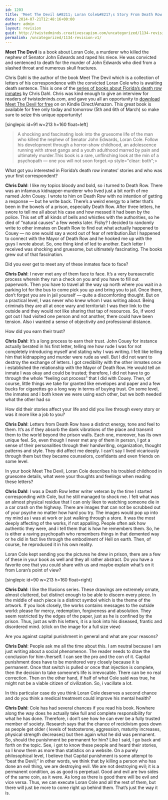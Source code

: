 ```yaml
---
id: 1203
title: 'Meet The Devil &#8211; Loran Cole&#8217;s Story From Death Row'
date: 2014-07-21T12:48:16+00:00
author: admin
layout: revision
guid: http://twistedminds.creativescapism.com/uncategorized/1134-revision-v1/
permalink: /uncategorized/1134-revision-v1/
---
```

<p class="dropcap-first">
  <strong>Meet The Devil</strong> is a book about Loran Cole, a murderer who killed the nephew of Senator John Edwards and raped his niece. He was convicted and sentenced to death for the murder of John Edwards who died from a slashed throat and numerous skull fractures.
</p>

Chris Dahl is the author of the book Meet The Devil which is a collection of letters of his correspondence with the convicted Loran Cole who is awaiting death sentence. This is one of the  [series of books about Florida&#8217;s death row inmates](http://www.death-row-stories.com "series of death row stories by Chris Dahl") by Chris Dahl. Chris was kind enough to give an interview for readers of twistedminds.com, and gave you all an opportunity to [download Meet The Devil for free](http://www.amazon.com/Meet-Devil-Loran-Cole-Story/dp/147512886X/ref=la_B008ESYI3U_1_2?ie=UTF8&qid=1362474952&sr=1-2 "Meet The Devil") on on Kindle Direct/Amazon</a>. This great book is available for free only today and tomorrow (5th and 6th of March) so make sure to seize this unique opportunity!

[singlepic id=91 w=213 h=160 float=left]

> A shocking and fascinating look into the gruesome life of the man who killed the nephew of Senator John Edwards, Loran Cole. Follow his development through a horror-show childhood, an adolescence running with street gangs and a youth adulthood marred by pain and ultimately murder.This book is a rare, unflinching look at the min of a psychopath &#8212; one you will not soon forget.<p style="clear: both";> 

<p class="book-interview">
  What got you interested in Florida&#8217;s death row inmates&#8217; stories and who was your first correspondent?
</p>

**Chris Dahl**: I like my topics bloody and bold, so i turned to Death Row. There was an infamous kidnapper-murderer who lived just a bit north of me named John Couey. I wrote to him on Death Row with no intention of getting a response &#8212; but he write back. There&#8217;s a weird energy to a letter that&#8217;s been in the bowels of a prison, especially Death Row. After three letters, he swore to tell me all about his case and how messed it had been by the police. This set off all kinds of bells and whistles with the authorities, so he died of &#8220;natural causes&#8221; a few weeks later. Fishy? I decided to randomly write to other inmates on Death Row to find out what actually happened to Couey &#8212; no one would say a word out of fear of retribution.But I happened to connect with the Mayor of Death Row and he hooked me up with the guys I wrote about. So, one thing kind of led to another. Each letter I received was shocking and gruesome, but ultimately fascinating. The books grew out of that fascination.

<p class="book-interview">
  Did you ever get to meet any of these inmates face to face?
</p>

**Chris Dahl**: I never met any of them face to face. It&#8217;s a very bureaucratic process wherein they run a check on you and you have to fill out paperwork. Then you have to travel all the way up north where you wait in a parking lot for the bus to come pick you up and bring you to jail. Once there, don&#8217;t forget you are in jail yourself &#8212; quite a discomforting thought. But on a practical level, I was never who knew whom I was writing about. Being criminals they are all at once wary and territorial: I was their link to the outside and they would not like sharing that tap of resources. So, if word got out I had visited one person and not another, there could have been tension. Also i wanted a sense of objectivity and professional distance.

<p class="book-interview">
  How did you earn their trust?
</p>

**Chris Dahl**: It&#8217;s a long process to earn their trust. John Couey for instance actually berated in his first letter, telling me how rude I was for not completely introducing myself and stating why I was writing. I felt like telling him that kidnapping and murder were rude as well. But I did not want to destroy the exchange of letters. I got credibility with the other inmates once i established the relationship with the Mayor of Death Row. He would tell an inmate I was okay and could be trusted; therefore, I did not have to go through the whole &#8220;feeling out process&#8221; that I did with Couey. Then, of course, little things we take for granted like envelopes and paper and a few bucks for cigarettes go a long way in terms of buying trust. On some level, the inmates and i both knew we were using each other, but we both needed what the other had so

<p class="book-interview">
  How did their stories affect your life and did you live through every story or was it more like a job to you?
</p>

**Chris Dahl**: Letters from Death Row have a distinct energy, tone and feel to them. It&#8217;s as if they absorb the dank vibrations of the place and transmit them to the world beyond the prison walls. Each one, moreover, has its own unique feel. So, even though I never met any of them in person, I got a sense of their personalities through their handwriting, organization, thought patterns and style. They did affect me deeply. I can&#8217;t say I lived vicariously through them but they became counselors, confidants and even friends on some level.

<p class="book-interview">
  In your book Meet The Devil, Loran Cole describes his troubled childhood in gruesome details, what were your thoughts and feelings when reading these letters?
</p>

**Chris Dahl**: I was a Death Row letter writer veteran by the time I started corresponding with Cole, but he still managed to shock me. I felt what was an almost physical residue that I can only liken to watching someone die in a car crash on the highway. There are images that can not be scrubbed out of your psyche no matter how hard you try. The images would pop up into my mind as i was at work or just walking through a store. It was the most deeply affecting of the works, if not appalling. People often ask how authentic they were, and i tell them that is how he remembers them. So, he is either a raving psychopath who remembers things in that demented way or he did in fact live through the embodiment of Hell on earth. Then, of course, he reproduced it in his own reality.

<p class="book-interview">
  Loran Cole kept sending you the pictures he drew in prison, there are a few of these in your book as well and they all rather abstract. Do you have a favorite one that you could share with us and maybe explain what&#8217;s on it from Loran&#8217;s point of view?
</p>

[singlepic id=90 w=213 h=160 float=right]

**Chris Dahl**: I like the Illusions series. These drawings are extremely ornate, almost cluttered, but distinct enough to be able to discern every piece. In the middle of each piece is a distinct symbol which is the theme of the artwork. If you look closely, the works contains messages to the outside world: please for mercy, redemption, forgiveness and absolution. They seem restricted by the edges of the paper, just as he is confined by the prison. Thus, just as with his letters, it is a look into his diseased, frantic and disordered mind. (click on the image for a full size view)

<p class="book-interview">
  Are you against capital punishment in general and what are your reasons?
</p>

**Chris Dahl**: People ask me all the time about this. I am neutral because I am just writing about a social phenomenon. The reader needs to draw the conclusion for him-/herself. I can see the pro and the con of it. Capital punishment does have to be monitored very closely because it is permanent. Once that switch is pulled or once that injection is complete, then the decision to take someone&#8217;s life is irrevocable. There can be no real correction. Then on the other hand, if half of what Cole said was true, he might not be a viable citizen of civilization. So, i vacillate a lot.

<p class="book-interview">
  In this particular case do you think Loran Cole deserves a second chance and do you think a medical treatment could improve his mental health?
</p>

**Chris Dahl**: Cole has had several chances if you read his book. Nowhere along the way does he actually take full and complete responsibility for what he has done. Therefore, i don&#8217;t see how he can ever be a fully trusted member of society. Research says that the chance of recidivism goes down as people get older ( levels of testosterone, aggression, maturity increases, physical strength decreases) but then again what he did was permanent. So, should the punishment be permanent for him? Like I said, I go back and forth on the topic. See, i got to know these people and heard their stories, so I know them as more than statistics on a website. On a purely philosophical level, I believe that Capital punishment is some attempt to &#8220;beat the Devil;&#8221; in other words, we think that by killing a person who has done an evil thing, we are destroying evil. We are not destroying evil; it is a permanent condition, as as good is perpetual. Good and evil are two sides of the same coin, as it were. As long as there is good there will be evil and vice versa. Thus, we can execute Loran Cole and all the rest of them, but there will just be more to come right up behind them. That&#8217;s just the way it is.